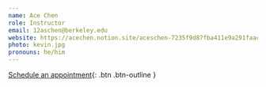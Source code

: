```yaml
---
name: Ace Chen
role: Instructor
email: 12aschen@berkeley.edu
website: https://acechen.notion.site/aceschen-7235f9d87fba411e9a291faac6ab50be
photo: kevin.jpg
pronouns: he/him
---
```


[Schedule an appointment](#){: .btn .btn-outline }
